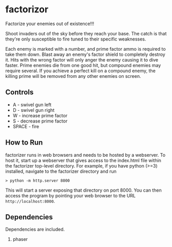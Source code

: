 factorizor
=========

Factorize your enemies out of existence!!!

Shoot invaders out of the sky before they reach your base.  The catch is that they're only susceptible to fire tuned to their specific weaknesses.

Each enemy is marked with a number, and prime factor ammo is required to take them down.  Blast away an enemy's factor shield to completely destroy it.  Hits with the wrong factor will only anger the enemy causing it to dive faster.  Prime enemies die from one good hit, but compound enemies may require several.  If you achieve a perfect kill on a compound enemy, the killing prime will be removed from any other enemies on screen.

Controls
--------

* A - swivel gun left
* D - swivel gun right
* W - increase prime factor
* S - decrease prime factor
* SPACE - fire


How to Run
----------

factorizer runs in web browsers and needs to be hosted by a webserver.  To host it, start up a webserver that gives access to the index.html file within the factorizer top-level directory.  For example, if you have python (>=3) installed, navigate to the factorizer directory and run

```
> python -m http.server 8000
```

This will start a server exposing that directory on port 8000.  You can then access the program by pointing your web browser to the URL `http://localhost:8000`.


Dependencies
------------

Dependencies are included.

1. phaser
